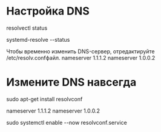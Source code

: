 # Настройка DNS

<!-- Чтобы показать текущие DNS-серверы, которые используются для каждого интерфейса, используйте команду «resolvectl»: -->

resolvectl status

<!-- Для систем с Ubuntu 20.04 или новее используйте следующую команду: -->

systemd-resolve --status

Чтобы временно изменить DNS-сервер, отредактируйте /etc/resolv.confфайл.
nameserver 1.1.1.2
nameserver 1.0.0.2

# Измените DNS навсегда

<!-- Чтобы навсегда изменить свой DNS-сервер, установите resolvconf пакет с помощью следующей команды: -->

sudo apt-get install resolvconf

<!-- После того, как это будет установлено, отредактируйте /etc/resolvconf/resolv.conf.d/head файл и добавьте в него те же nameserver строки, что и так (при условии, что Cloudflare является поставщиком DNS): -->

nameserver 1.1.1.2
nameserver 1.0.0.2

<!-- Как только это будет сделано, запустите resolvconf.serviceследующую команду: -->

sudo systemctl enable --now resolvconf.service
